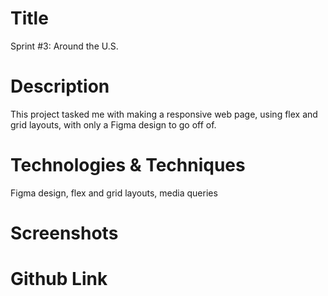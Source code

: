 # Title

Sprint #3: Around the U.S.

# Description

This project tasked me with making a responsive web page, using flex and grid layouts, with only a Figma design to go off of.

# Technologies & Techniques

Figma design, flex and grid layouts, media queries

# Screenshots

# Github Link
